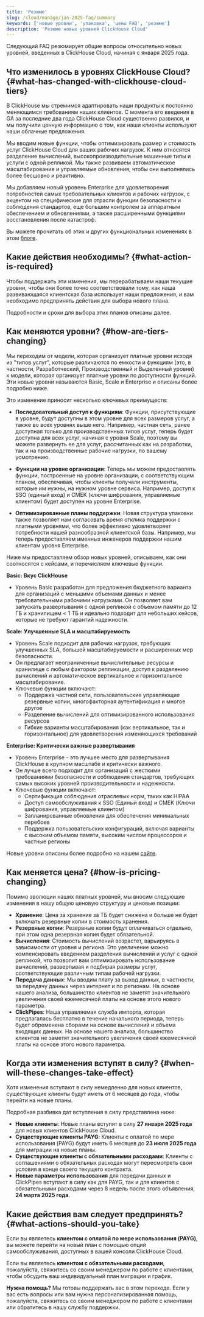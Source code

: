 ```yaml
---
title: 'Резюме'
slug: /cloud/manage/jan-2025-faq/summary
keywords: ['новые уровни', 'упаковка', 'цены FAQ', 'резюме']
description: 'Резюме новых уровней ClickHouse Cloud'
---
```


Следующий FAQ резюмирует общие вопросы относительно новых уровней, введенных в ClickHouse Cloud, начиная с января 2025 года.

## Что изменилось в уровнях ClickHouse Cloud? {#what-has-changed-with-clickhouse-cloud-tiers}

В ClickHouse мы стремимся адаптировать наши продукты к постоянно меняющимся требованиям наших клиентов. С момента его введения в GA за последние два года ClickHouse Cloud существенно развился, и мы получили ценную информацию о том, как наши клиенты используют наши облачные предложения.

Мы вводим новые функции, чтобы оптимизировать размер и стоимость услуг ClickHouse Cloud для ваших рабочих нагрузок. К ним относятся разделение вычислений, высокопроизводительные машинные типы и услуги с одной репликой. Мы также развиваем автоматическое масштабирование и управляемые обновления, чтобы они выполнялись более бесшовно и реактивно.

Мы добавляем новый уровень Enterprise для удовлетворения потребностей самых требовательных клиентов и рабочих нагрузок, с акцентом на специфические для отрасли функции безопасности и соблюдения стандартов, еще большим контролем за аппаратным обеспечением и обновлениями, а также расширенными функциями восстановления после катастроф.

Вы можете прочитать об этих и других функциональных изменениях в этом [блоге](https://clickhouse.com/blog/evolution-of-clickhouse-cloud-new-features-superior-performance-tailored-offerings).

## Какие действия необходимы? {#what-action-is-required}

Чтобы поддержать эти изменения, мы перерабатываем наши текущие уровни, чтобы они более точно соответствовали тому, как наша развивающаяся клиентская база использует наши предложения, и вам необходимо предпринять действия для выбора нового плана.

Подробности и сроки для выбора этих планов описаны далее.

## Как меняются уровни? {#how-are-tiers-changing}

Мы переходим от модели, которая организует платные уровни исходя из "типов услуг", которые различаются по емкости и функциям (это, в частности, Разработческий, Производственный и Выделенный уровни) к модели, которая организует платные уровни по доступности функций. Эти новые уровни называются Basic, Scale и Enterprise и описаны более подробно ниже.

Это изменение приносит несколько ключевых преимуществ:

* **Последовательный доступ к функциям**: Функции, присутствующие в уровне, будут доступны в этом уровне для всех размеров услуг, а также во всех уровнях выше него. Например, частная сеть, ранее доступная только для производственных типов услуг, теперь будет доступна для всех услуг, начиная с уровня Scale, поэтому вы можете развернуть ее для услуг, рассчитанных как на разработки, так и на производственные рабочие нагрузки, по вашему усмотрению.

* **Функции на уровне организации**: Теперь мы можем предоставлять функции, построенные на уровне организации, с соответствующим планом, обеспечивая, чтобы клиенты получали инструменты, которые им нужны, на нужном уровне сервиса. Например, доступ к SSO (единый вход) и CMEK (ключи шифрования, управляемые клиентом) будет доступен на уровне Enterprise.

* **Оптимизированные планы поддержки**: Новая структура упаковки также позволяет нам согласовать время отклика поддержки с платными уровнями, что более эффективно удовлетворяет потребности нашей разнообразной клиентской базы. Например, мы теперь предоставляем именных инженеров поддержки нашим клиентам уровня Enterprise.

Ниже мы предоставляем обзор новых уровней, описываем, как они соотносятся с кейсами, и перечисляем ключевые функции.

**Basic: Вкус ClickHouse**

* Уровень Basic разработан для предложения бюджетного варианта для организаций с меньшими объемами данных и менее требовательными рабочими нагрузками. Он позволяет вам запускать развертывания с одной репликой с объемом памяти до 12 ГБ и хранилищем < 1 ТБ и идеально подходит для небольших кейсов, которые не требуют гарантий надежности.

**Scale: Улучшенные SLA и масштабируемость**

* Уровень Scale подходит для рабочих нагрузок, требующих улучшенных SLA, большей масштабируемости и расширенных мер безопасности.
* Он предлагает неограниченные вычислительные ресурсы и хранилище с любым фактором репликации, доступ к разделению вычислений и автоматическое вертикальное и горизонтальное масштабирование.
* Ключевые функции включают:
  * Поддержка частной сети, пользовательские управляющие резервные копии, многофакторная аутентификация и многое другое
  * Разделение вычислений для оптимизированного использования ресурсов
  * Гибкие варианты масштабирования (как вертикальное, так и горизонтальное) для удовлетворения изменяющихся требований

**Enterprise: Критически важные развертывания**

* Уровень Enterprise - это лучшее место для развертывания ClickHouse в крупном масштабе и критически важного.
* Он лучше всего подходит для организаций с жесткими требованиями безопасности и соблюдения стандартов, требующих самых высоких уровней производительности и надежности.
* Ключевые функции включают:
  * Сертификация соблюдения отраслевых норм, таких как HIPAA
  * Доступ самообслуживания к SSO (Единый вход) и CMEK (Ключи шифрования, управляемые клиентом)
  * Запланированные обновления для обеспечения минимальных перебоев
  * Поддержка пользовательских конфигураций, включая варианты с высоким объемом памяти, высоким числом процессоров и частные регионы

Новые уровни описаны более подробно на нашем [сайте](https://clickhouse.com/pricing).

## Как меняется цена? {#how-is-pricing-changing}

Помимо эволюции наших платных уровней, мы вносим следующие изменения в нашу общую ценовую структуру и ценовые позиции:

* **Хранение**: Цена за хранение за ТБ будет снижена и больше не будет включать резервные копии в стоимость хранения.
* **Резервные копии**: Резервные копии будут оплачиваться отдельно, при этом одна резервная копия будет обязательной.
* **Вычисления**: Стоимость вычислений возрастет, варьируясь в зависимости от уровня и региона. Это увеличение можно компенсировать введением разделения вычислений и услуг с одной репликой, что позволит вам оптимизировать использование вычислений, развертывая и подбирая размеры услуг, соответствующие различным типам рабочей нагрузки.
* **Передача данных**: Мы вводим плату за выход данных, в частности, за передачу данных через интернет и по регионам. На основе нашего анализа, большинство клиентов не заметят значительного увеличения своей ежемесячной платы на основе этого нового параметра.
* **ClickPipes**: Наша управляемая служба импорта, которая предлагалась бесплатно в течение начального периода, теперь будет обременена сборами на основе вычислений и объема входящих данных. На основе нашего анализа, большинство клиентов не заметят значительного увеличения своей ежемесячной платы на основе этого нового параметра.

## Когда эти изменения вступят в силу? {#when-will-these-changes-take-effect}

Хотя изменения вступают в силу немедленно для новых клиентов, существующие клиенты будут иметь от 6 месяцев до года, чтобы перейти на новые планы.

Подробная разбивка дат вступления в силу представлена ниже:

* **Новые клиенты**: Новые планы вступят в силу **27 января 2025 года** для новых клиентов ClickHouse Cloud.
* **Существующие клиенты PAYG**: Клиенты с оплатой по мере использования (PAYG) будут иметь 6 месяцев до **23 июля 2025 года** для миграции на новые планы.
* **Существующие клиенты с обязательными расходами**: Клиенты с соглашениями о обязательных расходах могут пересмотреть свои условия в конце своего текущего контракта.
* **Новые параметры использования** для передачи данных и ClickPipes вступают в силу как для PAYG, так и для клиентов с обязательными расходами через 8 недель после этого объявления, **24 марта 2025 года**.

## Какие действия вам следует предпринять? {#what-actions-should-you-take}

Если вы являетесь **клиентом с оплатой по мере использования (PAYG)**, вы можете перейти на новый план с помощью опций самообслуживания, доступных в вашей консоли ClickHouse Cloud.

Если вы являетесь **клиентом с обязательными расходами**, пожалуйста, свяжитесь со своим менеджером по работе с клиентами, чтобы обсудить ваш индивидуальный план миграции и график.

**Нужна помощь?**
Мы готовы поддержать вас в этом переходе. Если у вас есть вопросы или вам нужна персонализированная помощь, пожалуйста, свяжитесь со своим менеджером по работе с клиентами или обратитесь в нашу службу поддержки.
